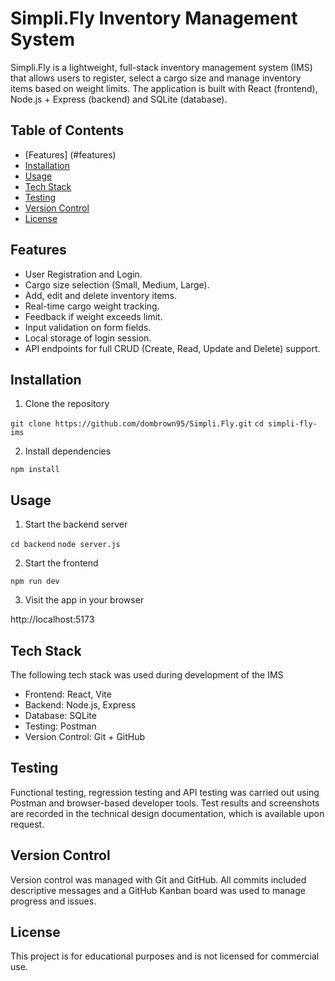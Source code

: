 # Simpli.Fly Inventory Management System

Simpli.Fly is a lightweight, full-stack inventory management system (IMS) that allows users to register, select a cargo size and manage inventory items based on weight limits. The application is built with React (frontend), Node.js + Express (backend) and SQLite (database).

## Table of Contents

- [Features] (#features)
- [Installation](#installation)
- [Usage](#usage)
- [Tech Stack](#tech-stack)
- [Testing](#testing)
- [Version Control](#version-control)
- [License](#license)

## Features

- User Registration and Login.  
- Cargo size selection (Small, Medium, Large).  
- Add, edit and delete inventory items. 
- Real-time cargo weight tracking. 
- Feedback if weight exceeds limit. 
- Input validation on form fields.
- Local storage of login session. 
- API endpoints for full CRUD (Create, Read, Update and Delete) support.

## Installation

1. Clone the repository

`git clone https://github.com/dombrown95/Simpli.Fly.git`
`cd simpli-fly-ims`

2. Install dependencies

`npm install`

## Usage

1. Start the backend server

`cd backend`
`node server.js`

2. Start the frontend

`npm run dev`

3. Visit the app in your browser

http://localhost:5173 

## Tech Stack

The following tech stack was used during development of the IMS

- Frontend: React, Vite
- Backend: Node.js, Express
- Database: SQLite
- Testing: Postman
- Version Control: Git + GitHub

## Testing

Functional testing, regression testing and API testing was carried out using Postman and browser-based developer tools. Test results and screenshots are recorded in the technical design documentation, which is available upon request.

## Version Control

Version control was managed with Git and GitHub. All commits included descriptive messages and a GitHub Kanban board was used to manage progress and issues.

## License

This project is for educational purposes and is not licensed for commercial use.